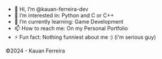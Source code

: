 - 👋 Hi, I’m @kauan-ferreira-dev
- 👀 I’m interested in: Python and C or C++
- 🌱 I’m currently learning: Game Development
- 📫 How to reach me: On my Personal Portfolio
- ⚡ Fun fact: Nothing funniest about me :) (i'm serious guy)

©2024 - Kauan Ferreira
